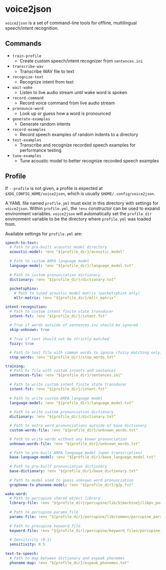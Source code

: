 # voice2json

`voice2json` is a set of command-line tools for offline, multilingual speech/intent recognition.

## Commands

* `train-profile`
    * Create custom speech/intent recognizer from `sentences.ini`
* `transcribe-wav`
    * Transcribe WAV file to text
* `recognize-text`
    * Recognize intent from text
* `wait-wake`
    * Listen to live audio stream until wake word is spoken
* `record-command`
    * Record voice command from live audio stream
* `pronounce-word`
    * Look up or guess how a word is pronounced
* `generate-examples`
    * Generate random intents
* `record-examples`
    * Record speech examples of random indents to a directory
* `test-examples`
    * Transcribe and recognize recorded speech examples for performance testing
* `tune-examples`
    * Tune acoustic model to better recognize recorded speech examples

## Profile

If `--profile` is not given, a profile is expected at `$XDG_CONFIG_HOME/voice2json`, which is usually `$HOME/.config/voice2json`.

A YAML file named `profile.yml` must exist in this directory with settings for `voice2json`. Within `profile.yml`, the `!env` constructor can be used to expand environment variables. `voice2json` will automatically set the `profile_dir` environment variable to be the directory where `profile.yml` was loaded from.

Available settings for `profile.yml` are:

```yaml
speech-to-text:
  # Path to pre-built acoustic model directory
  acoustic-model: !env "${profile_dir}/acoustic_model"
  
  # Path to custom ARPA language model
  language-model: !env "${profile_dir}/language_model.txt"
  
  # Path to custom pronunciation dictionary
  dictionary: !env "${profile_dir}/dictionary.txt"
  
  pocketsphinx:
    # Path to tuned acoustic model matrix (pocketsphinx only)
    mllr-matrix: !env "${profile_dir}/mllr_matrix"

intent-recognition:
  # Path to custom intent finite state transducer
  intent-fst: !env "${profile_dir}/intent.fst"
  
  # True if words outside of sentences.ini should be ignored
  skip-unknown: true
  
  # True if text should not be strictly matched
  fuzzy: true

  # Path to text file with common words to ignore (fuzzy matching only)
  stop_words: !env "${profile_dir}/stop_words.txt"

training:
  # Path to file with custom intents and sentences
  sentences-file: !env "${profile_dir}/sentences.ini"
  
  # Path to write custom intent finite state transducer
  intent-fst: !env "${profile_dir}/intent.fst"
  
  # Path to write custom ARPA language model
  language-model: !env "${profile_dir}/language_model.txt"
  
  # Path to write custom pronunciation dictionary
  dictionary: !env "${profile_dir}/dictionary.txt"

  # Path to extra word pronunciations outside of base dictionary
  custom-words-file: !env "${profile_dir}/unknown_words.txt"

  # Path to write words without any known pronunciation
  unknown-words-file: !env "${profile_dir}/unknown_words.txt"

  # Path to pre-built ARPA language model (open transcription)
  base-language-model: !env "${profile_dir}/base_language_model.txt"
  
  # Path to pre-built pronunciation dictionary
  base-dictionary: !env "${profile_dir}/base_dictionary.txt"
  
  # Path to model used to guess unknown word pronunciation
  grapheme-to-phoneme-model: !env "${profile_dir}/g2p.fst"

wake-word:
  # Path to porcupine shared object library
  library-file: !env "${profile_dir}/porcupine/lib/${machine}/libpv_porcupine.so"
  
  # Path to porcupine params file
  params-file: !env "${profile_dir}/porcupine/lib/common/porcupine_params.pv"
  
  # Path to procupine keyword file
  keyword-file: !env "${profile_dir}/porcupine/keyword_files/porcupine_${machine}.ppn"
  
  # Sensitivity (0-1)
  sensitivity: 0.5
  
text-to-speech:
  # Path to map between dictionary and espeak phonemes
  phoneme-map: !env "${profile_dir}/espeak_phonemes.txt"
```
